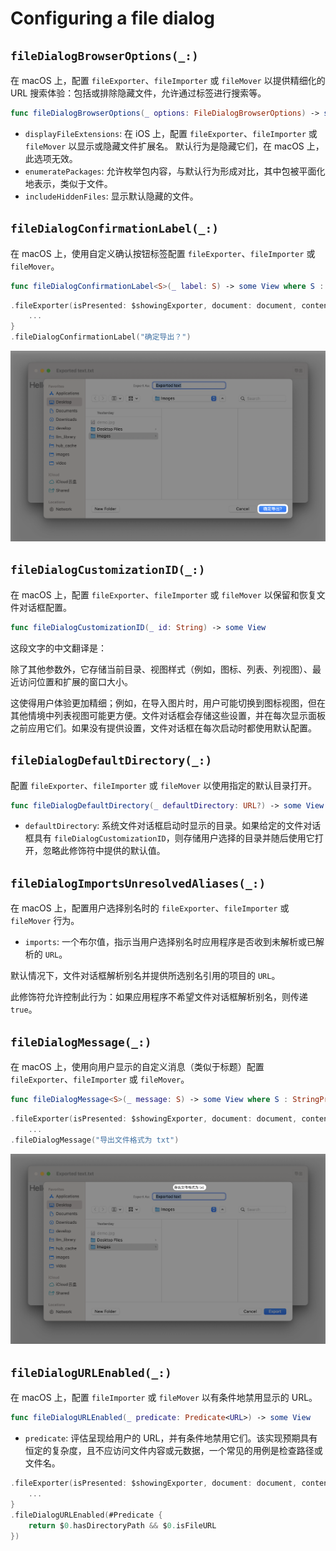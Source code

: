 # Configuring a file dialog

## `fileDialogBrowserOptions(_:)`

在 macOS 上，配置 `fileExporter`、`fileImporter` 或 `fileMover` 以提供精细化的 URL 搜索体验：包括或排除隐藏文件，允许通过标签进行搜索等。

```swift
func fileDialogBrowserOptions(_ options: FileDialogBrowserOptions) -> some View
```

- `displayFileExtensions`: 在 iOS 上，配置 `fileExporter`、`fileImporter` 或 `fileMover` 以显示或隐藏文件扩展名。 默认行为是隐藏它们，在 macOS 上，此选项无效。
- `enumeratePackages`: 允许枚举包内容，与默认行为形成对比，其中包被平面化地表示，类似于文件。
- `includeHiddenFiles`: 显示默认隐藏的文件。


## `fileDialogConfirmationLabel(_:)`

在 macOS 上，使用自定义确认按钮标签配置 `fileExporter`、`fileImporter` 或 `fileMover`。


```swift
func fileDialogConfirmationLabel<S>(_ label: S) -> some View where S : StringProtocol
```

```swift
.fileExporter(isPresented: $showingExporter, document: document, contentType: .plainText) { result in
    ...
}
.fileDialogConfirmationLabel("确定导出？")
```


![FileDialogConfirmationLabel](../../images/FileDialogConfirmationLabel.png)


## `fileDialogCustomizationID(_:)`

在 macOS 上，配置 `fileExporter`、`fileImporter` 或 `fileMover` 以保留和恢复文件对话框配置。


```swift
func fileDialogCustomizationID(_ id: String) -> some View
```

这段文字的中文翻译是：

除了其他参数外，它存储当前目录、视图样式（例如，图标、列表、列视图）、最近访问位置和扩展的窗口大小。

这使得用户体验更加精细；例如，在导入图片时，用户可能切换到图标视图，但在其他情境中列表视图可能更方便。文件对话框会存储这些设置，并在每次显示面板之前应用它们。如果没有提供设置，文件对话框在每次启动时都使用默认配置。


## `fileDialogDefaultDirectory(_:)`

配置 `fileExporter`、`fileImporter` 或 `fileMover` 以使用指定的默认目录打开。


```swift
func fileDialogDefaultDirectory(_ defaultDirectory: URL?) -> some View
```

- `defaultDirectory`: 系统文件对话框启动时显示的目录。如果给定的文件对话框具有 `fileDialogCustomizationID`，则存储用户选择的目录并随后使用它打开，忽略此修饰符中提供的默认值。

## `fileDialogImportsUnresolvedAliases(_:)`

在 macOS 上，配置用户选择别名时的 `fileExporter`、`fileImporter` 或 `fileMover` 行为。

- `imports`: 一个布尔值，指示当用户选择别名时应用程序是否收到未解析或已解析的 `URL`。

默认情况下，文件对话框解析别名并提供所选别名引用的项目的 `URL`。

此修饰符允许控制此行为：如果应用程序不希望文件对话框解析别名，则传递 `true`。


## `fileDialogMessage(_:)`

在 macOS 上，使用向用户显示的自定义消息（类似于标题）配置 `fileExporter`、`fileImporter` 或 `fileMover`。


```swift
func fileDialogMessage<S>(_ message: S) -> some View where S : StringProtocol
```


```swift
.fileExporter(isPresented: $showingExporter, document: document, contentType: .plainText) { result in
    ...
.fileDialogMessage("导出文件格式为 txt")
```

![FileDialogMessage](../../images/FileDialogMessage.png)


## `fileDialogURLEnabled(_:)`

在 macOS 上，配置 `fileImporter` 或 `fileMover` 以有条件地禁用显示的 URL。


```swift
func fileDialogURLEnabled(_ predicate: Predicate<URL>) -> some View
```

- `predicate`: 评估呈现给用户的 URL，并有条件地禁用它们。该实现预期具有恒定的复杂度，且不应访问文件内容或元数据，一个常见的用例是检查路径或文件名。

```swift
.fileExporter(isPresented: $showingExporter, document: document, contentType: .plainText) { result in
    ...
}
.fileDialogURLEnabled(#Predicate {
    return $0.hasDirectoryPath && $0.isFileURL
})
```